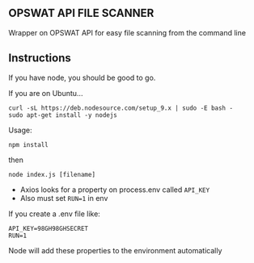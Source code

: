 ## OPSWAT API FILE SCANNER
Wrapper on OPSWAT API for easy file scanning from the command line
## Instructions
If you have node, you should be good to go.

If you are on Ubuntu...
```
curl -sL https://deb.nodesource.com/setup_9.x | sudo -E bash -
sudo apt-get install -y nodejs
```

Usage:
```
npm install
```
then
```
node index.js [filename]
```

- Axios looks for a property on process.env called `API_KEY`
- Also must set `RUN=1` in env

If you create a .env file like:
```
API_KEY=98GH98GHSECRET
RUN=1
```
Node will add these properties to the environment automatically
